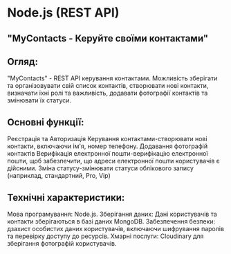 # Node.js (REST API)

## "MyContacts - Керуйте своїми контактами"

## Огляд:

"MyContacts" - REST API керування контактами. Можливість зберігати та організовувати свій список контактів, створювати нові контакти, визначати їхні ролі та важливість, додавати фотографії контактів та змінювати їх статуси.

## Основні функції:

Реєстрація та Авторизація
Керування контактами-створювати нові контакти, включаючи ім'я, номер телефону.
Додавання фотографій контактів
Верифікація електронної пошти-верифікацію електронної пошти, щоб забезпечити, що адреси електронної пошти користувачів є дійсними.
Зміна статусу-змінювати статуси облікового запису (наприклад, стандартний, Pro, Vip)

## Технічні характеристики:

Мова програмування: Node.js.
Зберігання даних: Дані користувачів та контакти зберігаються в базі даних MongoDB.
Забезпечення безпеки: дзахист особистих даних користувачів, включаючи шифрування паролів та перевірку доступу до ресурсів.
Хмарні послуги: Cloudinary для зберігання фотографій користувачів.
